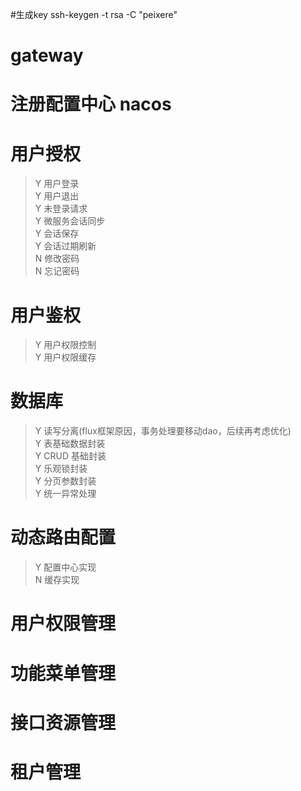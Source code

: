 #生成key
ssh-keygen -t rsa -C "peixere"
# gateway

# 注册配置中心 nacos

# 用户授权
>Y 用户登录<br>
>Y 用户退出<br>
>Y 未登录请求<br>
>Y 微服务会话同步<br>
>Y 会话保存<br>
>Y 会话过期刷新<br>
>N 修改密码<br>
>N 忘记密码<br>

# 用户鉴权
>Y 用户权限控制<br>
>Y 用户权限缓存<br>

# 数据库
>Y 读写分离(flux框架原因，事务处理要移动dao，后续再考虑优化)<br>
>Y 表基础数据封装<br>
>Y CRUD 基础封装<br>
>Y 乐观锁封装<br>
>Y 分页参数封装<br>
>Y 统一异常处理<br>


# 动态路由配置
>Y 配置中心实现<br>
>N 缓存实现<br>

# 用户权限管理

# 功能菜单管理

# 接口资源管理

# 租户管理


